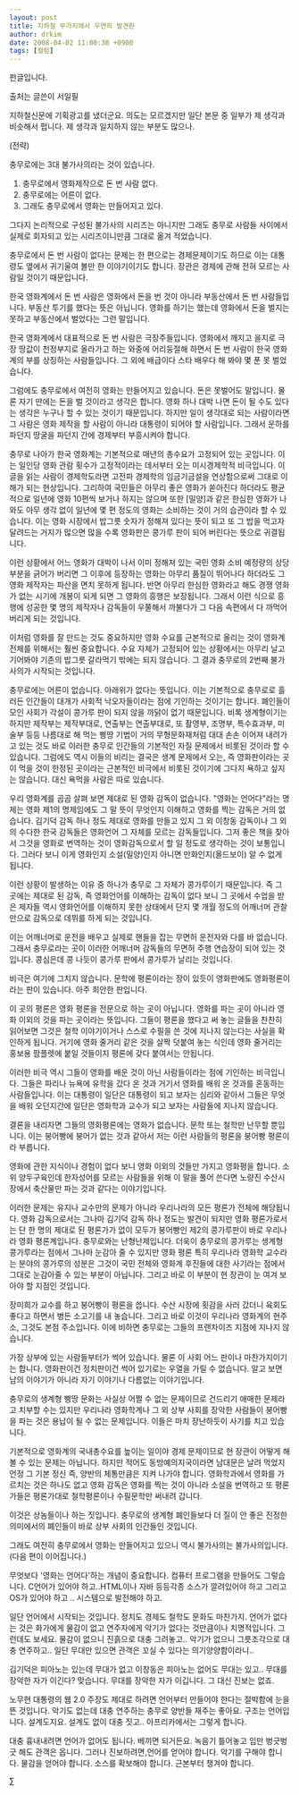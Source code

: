 ```yaml
---
layout: post
title: 지하철 무가지에서 우연히 발견한
author: drkim
date: 2008-04-02 11:00:30 +0900
tags: [컬럼]
---
```

펀글입니다. 

출처는  글쓴이 서일필 

지하철신문에 기획광고를 냈더군요. 의도는 모르겠지만 일단 본문 중 일부가 제 생각과 비슷해서 펍니다. 제 생각과 일치하지 않는 부분도 많으나.

(전략)

충무로에는 3대 불가사의라는 것이 있습니다.  
  
1. 충무로에서 영화제작으로 돈 번 사람 없다.  
2. 충무로에는 어른이 없다.  
3. 그래도 충무로에서 영화는 만들어지고 있다.  
  
그다지 논리적으로 구성된 불가사의 시리즈는 아니지만 그래도 충무로 사람들 사이에서 실제로 회자되고 있는 시리즈이니만큼 그대로 옮겨 적었습니다.  
  
충무로에서 돈 번 사람이 없다는 문제는 한 편으로는 경제문제이기도 하므로 이는 대통령도 옆에서 귀기울여 볼만 한 이야기이기도 합니다. 장관은 경제에 관해 전혀 모르는 사람일 것이기 때문입니다.  
  
한국 영화계에서 돈 번 사람은 영화에서 돈을 번 것이 아니라 부동산에서 돈 번 사람들입니다. 부동산 투기를 했다는 뜻은 아닙니다. 영화를 하기는 했는데 영화에서 돈을 벌지는 못하고 부동산에서 벌었다는 그런 말입니다.  
  
한국 영화계에서 대표적으로 돈 번 사람은 극장주들입니다. 영화에서 깨지고 을지로 극장 땅값이 천정부지로 올라가고 하는 와중에 어리둥절해 하면서 돈 번 사람이 한국 영화계의 부를 상징하는 사람들입니다. 그 외에 배급이다 스타 배우다 해 봐야 몇 푼 못 벌었습니다.  
  
그럼에도 충무로에서 여전히 영화는 만들어지고 있습니다. 돈은 못벌어도 말입니다. 물론 자기 딴에는 돈을 벌 것이라고 생각은 합니다. 영화 하나 대박 나면 돈이 될 수도 있다는 생각은 누구나 할 수 있는 것이기 때문입니다. 하지만 일이 생각대로 되는 사람이라면 그 사람은 영화 제작을 할 사람이 아니라 대통령이 되어야 할 사람입니다. 그래서 운하를 파던지 땅굴을 파던지 간에 경제부터 부흥시켜야 합니다.  
  
충무로 나아가 한국 영화계는 기본적으로 매년의 총수요가 고정되어 있는 곳입니다. 이는 일인당 영화 관람 횟수가 고정적이라는 데서부터 오는 미시경제학적 비극입니다. 이 글을 읽는 사람이 경제학도라면 고전파 경제학의 임금기금설을 연상함으로써 그대로 이해가 되는 현상입니다. 그리하여 국민들은 아무리 좋은 영화가 쏟아진다 하더라도 평균적으로 일년에 영화 10편씩 보거나 하지는 않으며 또한 [밀양]과 같은 한심한 영화가 나와도 아무 생각 없이 일년에 몇 편 정도의 영화는 소비하는 것이 거의 습관이라 할 수 있습니다. 이는 영화 시장에서 밥그릇 숫자가 정해져 있다는 뜻이 되고 또 그 밥을 먹고자 달려드는 거지가 많으면 많을 수록 영화판은 콩가루 판이 되어 버린다는 뜻으로 귀결됩니다.  
  
이런 상황에서 어느 영화가 대박이 나서 이미 정해져 있는 국민 영화 소비 예정량의 상당 부분을 긁어가 버리면 그 이후에 등장하는 영화는 아무리 품질이 뛰어나다 하더라도 그 영화 제작자는 파산을 면치 못하게 됩니다. 반면 아무리 한심한 영화라고 해도 경쟁 영화가 없는 시기에 개봉이 되게 되면 그 영화의 흥행은 보장됩니다. 그래서 이런 식으로 흥행에 성공한 몇 명의 제작자나 감독들이 우쭐해서 까불다가 그 다음 속편에서 다 까먹어버리게 되는 것입니다.  
  
이처럼 영화를 잘 만드는 것도 중요하지만 영화 수요를 근본적으로 올리는 것이 영화계 전체를 위해서는 훨씬 중요합니다. 수요 자체가 고정되어 있는 상황에서는 아무리 날고 기어봐야 기존의 밥그릇 갈라먹기 밖에는 되지 않습니다. 그 결과 충무로의 2번째 불가사의가 시작되는 것입니다.  
  
충무로에는 어른이 없습니다. 아래위가 없다는 뜻입니다. 이는 기본적으로 충무로로 흘러든 인간들이 대개가 사회적 낙오자들이라는 점에 기인하는 것이기는 합니다. 폐인들이 모인 사회가 각설이 콩가루 판이 되지 않을 까닭이 없기 때문입니다. 비록 생계형이기는 하지만 제작부는 제작부대로, 연출부는 연출부대로, 또 촬영부, 조명부, 특수효과부, 미술부 등등 나름대로 해 먹는 삥땅 기법이 거의 무형문화재처럼 대대 손손 이어져 내려가고 있는 것도 바로 이러한 충무로 인간들의 기본적인 자질 문제에서 비롯된 것이라 할 수 있습니다. 그럼에도 역시 이들의 비리는 결국은 생계 문제에서 오는, 즉 영화판이라는 곳이 먹을 것이 한정된 곳이라는 근본적인 비극에서 비롯된 것이기에 그다지 욕하고 싶지는 않습니다. 대신 욕먹을 사람은 따로 있습니다.  
  
우리 영화계를 곰곰 살펴 보면 제대로 된 영화 감독이 없습니다. "영화는 언어다"라는 명제는 영화 제1의 명제임에도 그 말 뜻이 무엇인지 이해하고 영화를 찍는 감독은 거의 없습니다. 김기덕 감독 하나 정도 제대로 영화를 만들고 있지 그 외 이창동 감독이나 그 외의 수다한 한국 감독들은 영화언어 그 자체를 모르는 감독들입니다. 그저 좋은 책을 찾아서 그것을 영화로 번역하는 것이 영화감독으로서 할 일 정도로 생각하는 것이 보통입니다. 그러다 보니 이게 영화인지 소설(밀양)인지 아니면 만화인지(올드보이) 알 수 없게 됩니다.  
  
이런 상황이 발생하는 이유 중 하나가 충무로 그 자체가 콩가루이기 때문입니다. 즉 그 곳에는 제대로 된 감독, 즉 영화언어를 이해하는 감독이 없다 보니 그 곳에서 수업을 받은 제자들 역시 영화언어를 이해하지 못한 상태에서 단지 몇 개월 정도의 어깨너머 관찰만으로 감독으로 데뷔를 하게 되는 것입니다.  
  
이는 어깨너머로 운전을 배우고 실제로 핸들을 잡는 무면허 운전자와 다를 바 없습니다. 그래서 충무로라는 곳이 이러한 어깨너머 감독들의 무면허 주행 연습장이 되어 있는 것입니다. 콩심은데 콩 나듯이 콩가루 판에서 콩가루가 날리는 것입니다.  
  
비극은 여기에 그치지 않습니다. 문학에 평론이라는 장이 있듯이 영화판에도 영화평론이라는 판이 있습니다. 아주 희안한 판입니다.  
  
이 곳의 평론은 영화 평론을 전문으로 하는 곳이 아닙니다. 영화를 파는 곳이 아니라 영화 이외의 것을 파는 곳이라는 뜻입니다. 그들이 평론을 했다고 써 놓는 글들을 찬찬히 읽어보면 그것은 철학 이야기이거나 스스로 수필을 쓴 것에 지나지 않는다는 사실을 확인하게 됩니다. 거기에 영화 줄거리 같은 것을 살짝 덧붙여 놓는 식인데 영화 줄거리는 홍보용 팜플렛에 붙일 것들이지 평론에 갖다 붙여서는 안됩니다.  
  
이러한 비극 역시 그들이 영화를 배운 것이 아닌 사람들이라는 점에 기인하는 비극입니다. 그들은 파리나 뉴욕에 유학을 갔다 온 것과 거기서 영화를 배워 온 것과를 혼동하는 사람들입니다. 이는 대통령이 일단은 대통령이 되고 보자는 심리와 같아서 그들은 무엇을 배워 오던지간에 일단은 영화학과 교수가 되고 보자는 사람들에 지나지 않습니다.  
  
결론을 내리자면 그들의 영화평론에는 영화가 없습니다. 문학 또는 철학만 난무할 뿐입니다. 이는 붕어빵에 붕어가 없는 것과 같아서 저는 이런 사람들의 평론을 붕어빵 평론이라 부릅니다.  
  
영화에 관한 지식이나 경험이 없다 보니 영화 이외의 것들만 가지고 영화평을 합니다. 소위 양두구육인데 한자성어를 모르는 사람들을 위해 이 말을 풀어 쓴다면 노량진 수산시장에서 축산물만 파는 것과 같다는 이야기입니다.  
  
이러한 문제는 유지나 교수만의 문제가 아니라 우리나라의 모든 평론가 전체에 해당됩니다. 영화 감독으로서는 그나마 김기덕 감독 하나 정도는 발견이 되지만 영화 평론가로서는 단 한 명의 제대로 된 평론가가 없이 모두가 붕어빵인 제2의 콩가루판이 바로 우리나라 영화 평론계입니다. 충무로와는 난형난제입니다. 더욱이 충무로의 콩가루는 생계형 콩가루라는 점에서 그나마 눈감아 줄 수 있지만 영화 평론 특히 우리나라 영화학 교수라는 분야의 콩가루의 성분은 그것이 국민 전체와 영화계 후진들에 대한 사기라는 점에서 그대로 눈감아줄 수 있는 부분이 아닙니다. 그리고 바로 이 부분이 현 장관이 눈 여겨 보아야 할 지점인 것입니다.  
  
장미희가 교수를 하고 붕어빵이 평론을 씁니다. 수산 시장에 횟감을 사러 갔더니 육회도 좋다고 하면서 병든 소고기를 내 놓습니다. 그리고 바로 이것이 우리나라 영화계의 현주소, 그것도 본점 주소입니다. 이에 비하면 충무로는 그들의 프랜차이즈 지점에 지나지 않습니다.  
  
가장 상부에 있는 사람들부터가 썩어 있습니다. 물론 이 사회 어느 판이나 마찬가지이기는 합니다. 영화판이건 정치판이건 썩어 있기로는 우열을 가릴 수 없습니다. 알고 보면 남의 이야기가 아니라 자기 이야기나 다름없는 이야기입니다.  
  
충무로의 생계형 삥땅 문화는 사실상 어쩔 수 없는 문제이므로 건드리기 애매한 문제라고 치부할 수는 있지만 우리나라 영화학계나 그 외 상부 사회를 장악한 사람들이 붕어빵을 파는 것은 용납이 될 수 없는 문제입니다. 이들은 마치 장난하듯이 사기를 치고 있습니다.  
  
기본적으로 영화계의 국내총수요를 높이는 일이야 경제 문제이므로 현 장관이 어떻게 해 볼 수 있는 문제는 아닙니다. 하지만 적어도 동방예의지국이라면 남대문은 날려 먹었지언정 그 기본 정신 즉, 양반의 체통만큼은 지켜 나가야 합니다. 영화학과에서 영화를 가르치는 것은 하나도 없고 영화 감독은 영화를 찍는 것이 아니라 소설을 번역하고 또 평론가들은 평론가대로 철학평론이나 수필문학만 써내려 갑니다.  
  
이것은 상놈들이나 하는 짓입니다. 충무로의 생계형 폐인들보다 더 질이 안 좋은 진정한 의미에서의 폐인들이 바로 상부 사회의 인간들인 것입니다.  
  
그래도 여전히 충무로에서 영화는 만들어지고 있으니 역시 불가사의는 불가사의입니다. (다음 편이 이어집니다.)  
  


무엇보다 '영화는 언어다'하는 개념이 중요합니다. 컴퓨터 프로그램을 만들어도 그렇습니다. C언어가 있어야 하고..HTML이나 자바 등등각종 소스가 깔려있어야 하고 그리고 OS가 있어야 하고 .. 시스템으로 발전해야 하고.

일단 언어에서 시작되는 것입니다. 정치도 경제도 철학도 문화도 마찬가지. 언어가 없다는 것은 화가에게 물감이 없고 연주자에게 악기가 없다는 것만큼이나 치명적입니다. 그런데도 보세요. 물감이 없으니 진흙으로 대충 그려놓고.. 악기가 없으니 그릇조각으로 대충 연주하고.. 일단 무대만 있으면 관객은 꼬실 수 있다는 의기양양함이라니..

김기덕은 피아노는 있는데 무대가 없고 이창동은 피아노는 없어도 무대는 있고.. 무대를 장악한 자가 이긴다? 맞습니다. 무대를 장악한 자가 이깁니다. 그 대신 진보는 없죠.

노무현 대통령의 웹 2.0 주장도 제대로 하려면 언어부터 만들어야 한다는 절박함에 눈을 뜬 것입니다. 악기도 없는데 대충 연주하는 충무로 양반들 재주는 좋아요. 구조는 언어입니다. 설계도지요. 설계도 없이 대충 짓고.. 아프리카에서는 그렇게 합니다. 

대충 흉내내려면 언어가 없어도 됩니다. 베끼면 되거든요. 녹음기 틀어놓고 입만 벙긋벙긋 해도 관객은 옵니다. 그러나 진보하려면,언어를 얻어야 합니다. 악기를 구해야 합니다. 물감을 얻어야 합니다. 소스를 확보해야 합니다. 근본부터 챙겨야 합니다. 





∑